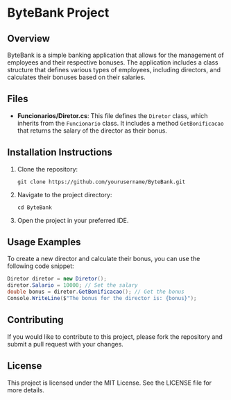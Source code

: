 # ByteBank Project

## Overview
ByteBank is a simple banking application that allows for the management of employees and their respective bonuses. The application includes a class structure that defines various types of employees, including directors, and calculates their bonuses based on their salaries.

## Files
- **Funcionarios/Diretor.cs**: This file defines the `Diretor` class, which inherits from the `Funcionario` class. It includes a method `GetBonificacao` that returns the salary of the director as their bonus.

## Installation Instructions
1. Clone the repository:
   ```
   git clone https://github.com/yourusername/ByteBank.git
   ```
2. Navigate to the project directory:
   ```
   cd ByteBank
   ```
3. Open the project in your preferred IDE.

## Usage Examples
To create a new director and calculate their bonus, you can use the following code snippet:

```csharp
Diretor diretor = new Diretor();
diretor.Salario = 10000; // Set the salary
double bonus = diretor.GetBonificacao(); // Get the bonus
Console.WriteLine($"The bonus for the director is: {bonus}");
```

## Contributing
If you would like to contribute to this project, please fork the repository and submit a pull request with your changes.

## License
This project is licensed under the MIT License. See the LICENSE file for more details.